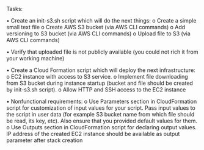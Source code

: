 Tasks:

•	Create an init-s3.sh script which will do the next things:
o	Create a simple small text file
o	Create AWS S3 bucket (via AWS CLI commands)
o	Add versioning to S3 bucket (via AWS CLI commands)
o	Upload file to S3 (via AWS CLI commands)

•	Verify that uploaded file is not publicly available (you could not rich it from your working machine)

•	Create a Cloud Formation script which will deploy the next infrastructure:
o	EC2 instance with access to S3 service.
o	Implement file downloading from S3 bucket during instance startup (bucket and file should be created by init-s3.sh script).
o	Allow HTTP and SSH access to the EC2 instance

•	Nonfunctional requirements:
o	Use Parameters section in CloudFormation script for customization of input values for your script. Pass input values to the script in user data (for example S3 bucket name from which file should be read, its key, etc). Also ensure that you provided default values for them.
o	Use Outputs section in CloudFormation script for declaring output values. IP address of the created EC2 instance should be available as output parameter after stack creation